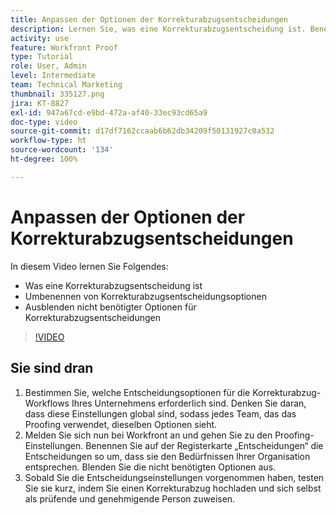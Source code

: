 ```yaml
---
title: Anpassen der Optionen der Korrekturabzugsentscheidungen
description: Lernen Sie, was eine Korrekturabzugsentscheidung ist. Benennen Sie dann die Korrekturabzugsentscheidungsoptionen um und blenden Sie nicht benötigte Optionen in den Proofing-Systemeinstellungen aus.
activity: use
feature: Workfront Proof
type: Tutorial
role: User, Admin
level: Intermediate
team: Technical Marketing
thumbnail: 335127.png
jira: KT-8827
exl-id: 947a67cd-e9bd-472a-af40-33ec93cd65a9
doc-type: video
source-git-commit: d17df7162ccaab6b62db34209f50131927c0a532
workflow-type: ht
source-wordcount: '134'
ht-degree: 100%

---
```


# Anpassen der Optionen der Korrekturabzugsentscheidungen

In diesem Video lernen Sie Folgendes:

* Was eine Korrekturabzugsentscheidung ist
* Umbenennen von Korrekturabzugsentscheidungsoptionen
* Ausblenden nicht benötigter Optionen für Korrekturabzugsentscheidungen

>[!VIDEO](https://video.tv.adobe.com/v/3444658/?quality=12&learn=on&enablevpops&captions=ger)

## Sie sind dran

1. Bestimmen Sie, welche Entscheidungsoptionen für die Korrekturabzug-Workflows Ihres Unternehmens erforderlich sind. Denken Sie daran, dass diese Einstellungen global sind, sodass jedes Team, das das Proofing verwendet, dieselben Optionen sieht.
1. Melden Sie sich nun bei Workfront an und gehen Sie zu den Proofing-Einstellungen. Benennen Sie auf der Registerkarte „Entscheidungen“ die Entscheidungen so um, dass sie den Bedürfnissen Ihrer Organisation entsprechen. Blenden Sie die nicht benötigten Optionen aus.
1. Sobald Sie die Entscheidungseinstellungen vorgenommen haben, testen Sie sie kurz, indem Sie einen Korrekturabzug hochladen und sich selbst als prüfende und genehmigende Person zuweisen.


<!--
Lean More URLs
-->
